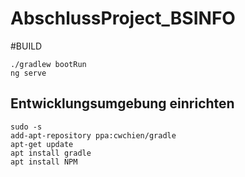 # AbschlussProject_BSINFO

#BUILD
```
./gradlew bootRun
ng serve
```





## Entwicklungsumgebung einrichten

```
sudo -s
add-apt-repository ppa:cwchien/gradle
apt-get update
apt install gradle
apt install NPM
```
